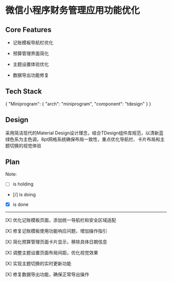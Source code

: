# 微信小程序财务管理应用功能优化

## Core Features

- 记账模板导航栏优化

- 预算管理界面简化

- 主题设置体验优化

- 数据导出功能修复

## Tech Stack

{
  "Miniprogram": {
    "arch": "miniprogram",
    "component": "tdesign"
  }
}

## Design

采用简洁现代的Material Design设计理念，结合TDesign组件库规范，以清新蓝绿色系为主色调，8pt网格系统确保布局一致性，重点优化导航栏、卡片布局和主题切换的视觉体验

## Plan

Note: 

- [ ] is holding
- [/] is doing
- [X] is done

---

[X] 优化记账模板页面，添加统一导航栏和安全区域适配

[X] 修复记账模板使用功能响应问题，增加操作指引

[X] 简化预算管理页面卡片显示，移除具体日期信息

[X] 调整主题设置页面布局间距，优化视觉效果

[X] 实现主题切换的实时更新功能

[X] 修复数据导出功能，确保正常导出操作
